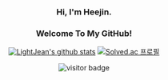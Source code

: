 <div align=center>

### Hi, I'm Heejin.
### Welcome To My GitHub!

[![LightJean's github stats](https://github-readme-stats.vercel.app/api?username=lightjean)](https://github.com/anuraghazra/github-readme-stats) [![Solved.ac 프로필](http://mazassumnida.wtf/api/v2/generate_badge?boj=lightjean)](https://solved.ac/lightjean)
  
![visitor badge](https://visitor-badge.glitch.me/badge?page_id=lightjean.visitor-badge)   
